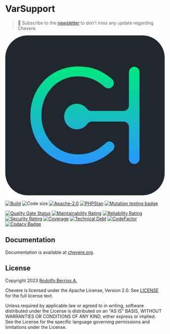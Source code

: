 # VarSupport

> 🔔 Subscribe to the [newsletter](https://chv.to/chevere-newsletter) to don't miss any update regarding Chevere.

![Chevere](chevere.svg)

[![Build](https://img.shields.io/github/actions/workflow/status/chevere/var-support/test.yml?branch=1.0&style=flat-square)](https://github.com/chevere/var-support/actions)
![Code size](https://img.shields.io/github/languages/code-size/chevere/var-support?style=flat-square)
[![Apache-2.0](https://img.shields.io/github/license/chevere/var-support?style=flat-square)](LICENSE)
[![PHPStan](https://img.shields.io/badge/PHPStan-level%209-blueviolet?style=flat-square)](https://phpstan.org/)
[![Mutation testing badge](https://img.shields.io/endpoint?style=flat-square&url=https%3A%2F%2Fbadge-api.stryker-mutator.io%2Fgithub.com%2Fchevere%2Fvar-support%2F1.0)](https://dashboard.stryker-mutator.io/reports/github.com/chevere/var-support/1.0)

[![Quality Gate Status](https://sonarcloud.io/api/project_badges/measure?project=chevere_var-support&metric=alert_status)](https://sonarcloud.io/dashboard?id=chevere_var-support)
[![Maintainability Rating](https://sonarcloud.io/api/project_badges/measure?project=chevere_var-support&metric=sqale_rating)](https://sonarcloud.io/dashboard?id=chevere_var-support)
[![Reliability Rating](https://sonarcloud.io/api/project_badges/measure?project=chevere_var-support&metric=reliability_rating)](https://sonarcloud.io/dashboard?id=chevere_var-support)
[![Security Rating](https://sonarcloud.io/api/project_badges/measure?project=chevere_var-support&metric=security_rating)](https://sonarcloud.io/dashboard?id=chevere_var-support)
[![Coverage](https://sonarcloud.io/api/project_badges/measure?project=chevere_var-support&metric=coverage)](https://sonarcloud.io/dashboard?id=chevere_var-support)
[![Technical Debt](https://sonarcloud.io/api/project_badges/measure?project=chevere_var-support&metric=sqale_index)](https://sonarcloud.io/dashboard?id=chevere_var-support)
[![CodeFactor](https://www.codefactor.io/repository/github/chevere/var-support/badge)](https://www.codefactor.io/repository/github/chevere/var-support)
[![Codacy Badge](https://app.codacy.com/project/badge/Grade/b956754f8ff04aaa9ca24a6e4cc21661)](https://app.codacy.com/gh/chevere/var-support/dashboard)

## Documentation

Documentation is available at [chevere.org](https://chevere.org/).

## License

Copyright 2023 [Rodolfo Berrios A.](https://rodolfoberrios.com/)

Chevere is licensed under the Apache License, Version 2.0. See [LICENSE](LICENSE) for the full license text.

Unless required by applicable law or agreed to in writing, software distributed under the License is distributed on an "AS IS" BASIS, WITHOUT WARRANTIES OR CONDITIONS OF ANY KIND, either express or implied. See the License for the specific language governing permissions and limitations under the License.
